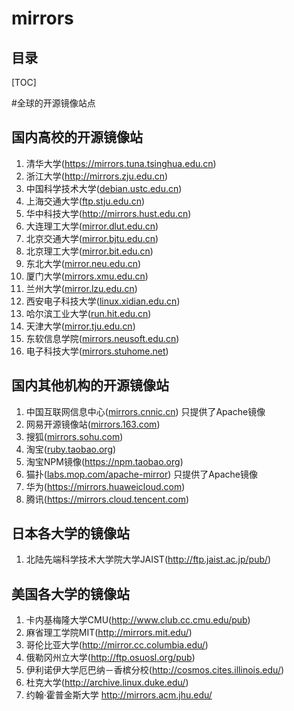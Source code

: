 # mirrors

## 目录

[TOC]

#全球的开源镜像站点

## 国内高校的开源镜像站

1. 清华大学(https://mirrors.tuna.tsinghua.edu.cn)
2. 浙江大学(http://mirrors.zju.edu.cn)
3. 中国科学技术大学([debian.ustc.edu.cn](http://debian.ustc.edu.cn/))
4. 上海交通大学([ftp.stju.edu.cn](http://ftp.stju.edu.cn/)) 
5. 华中科技大学(http://mirrors.hust.edu.cn)
6. 大连理工大学([mirror.dlut.edu.cn](http://mirror.dlut.edu.cn/)) 
7. 北京交通大学([mirror.bjtu.edu.cn](http://mirror.bjtu.edu.cn/)) 
8. 北京理工大学([mirror.bit.edu.cn](http://mirror.bit.edu.cn/)) 
9. 东北大学([mirror.neu.edu.cn](http://mirror.neu.edu.cn/)) 
10. 厦门大学([mirrors.xmu.edu.cn](http://mirrors.xmu.edu.cn/)) 
11. 兰州大学([mirror.lzu.edu.cn](http://mirror.lzu.edu.cn/)) 
12. 西安电子科技大学([linux.xidian.edu.cn](http://linux.xidian.edu.cn/)) 
13. 哈尔滨工业大学([run.hit.edu.cn](http://run.hit.edu.cn/)) 
14. 天津大学([mirror.tju.edu.cn](http://mirror.tju.edu.cn/)) 
15. 东软信息学院([mirrors.neusoft.edu.cn](http://mirrors.neusoft.edu.cn/)) 
16. 电子科技大学([mirrors.stuhome.net](http://mirrors.stuhome.net/)) 

## 国内其他机构的开源镜像站

1. 中国互联网信息中心([mirrors.cnnic.cn](http://mirrors.cnnic.cn/))  只提供了Apache镜像 
2. 网易开源镜像站([mirrors.163.com](http://mirrors.163.com/)) 
3. 搜狐([mirrors.sohu.com](http://mirrors.sohu.com/)) 
4. 淘宝([ruby.taobao.org](http://ruby.taobao.org/))
5. 淘宝NPM镜像(https://npm.taobao.org)
6. 猫扑([labs.mop.com/apache-mirror](http://labs.mop.com/apache-mirror)) 只提供了Apache镜像 
7. 华为(https://mirrors.huaweicloud.com)
8. 腾讯(https://mirrors.cloud.tencent.com)

## 日本各大学的镜像站

1. 北陆先端科学技术大学院大学JAIST(http://ftp.jaist.ac.jp/pub/) 

## 美国各大学的镜像站

1. 卡内基梅隆大学CMU(http://www.club.cc.cmu.edu/pub) 
2. 麻省理工学院MIT(http://mirrors.mit.edu/) 
3. 哥伦比亚大学(http://mirror.cc.columbia.edu/) 
4. 俄勒冈州立大学(http://ftp.osuosl.org/pub) 
5. 伊利诺伊大学厄巴纳－香槟分校(http://cosmos.cites.illinois.edu/) 
6. 杜克大学(http://archive.linux.duke.edu/) 
7. 约翰·霍普金斯大学 http://mirrors.acm.jhu.edu/

